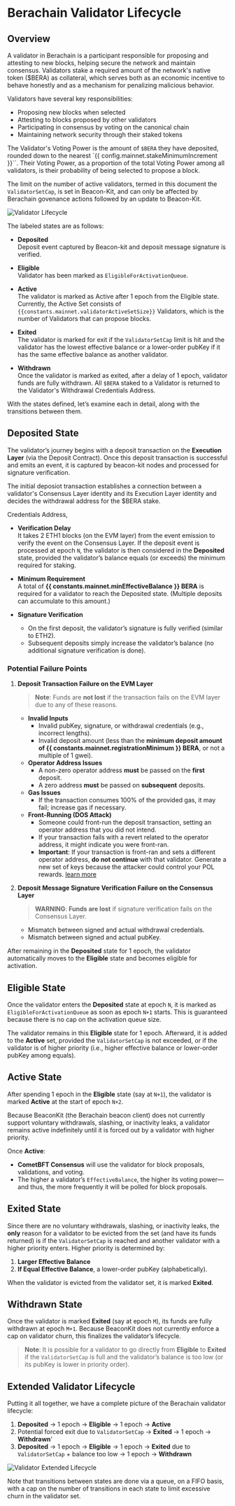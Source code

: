 
<script setup>
    import constants from '@berachain/config/constants.json';
</script>

# Berachain Validator Lifecycle

## Overview


A validator in Berachain is a participant responsible for proposing and attesting to new blocks, helping secure the network and maintain consensus. Validators stake a required amount of the network's native token ($BERA) as collateral, which serves both as an economic incentive to behave honestly and as a mechanism for penalizing malicious behavior.

Validators have several key responsibilities:

- Proposing new blocks when selected
- Attesting to blocks proposed by other validators
- Participating in consensus by voting on the canonical chain
- Maintaining network security through their staked tokens

<!--
The validator's performance and adherence to protocol rules directly affects their rewards and their ability to remain in the active validator set. Poor performance or malicious behavior can result in penalties or "slashing" - the partial or complete loss of staked tokens.
-->

The Validator's Voting Power is the amount of `$BERA` they have deposited, rounded down to the nearest `{{ config.mainnet.stakeMinimumIncrement }}``. Their Voting Power, as a proportion of the total Voting Power among all validators, is their probability of being selected to propose a block.

The limit on the number of active validators, termed in this document the `ValidatorSetCap`, is set in Beacon-Kit, and can only be affected
by Berachain govenance actions followed by an update to Beacon-Kit. 

![Validator Lifecycle](/assets/validator-lifecycle.png)

The labeled states are as follows:

- **Deposited**  
  Deposit event captured by Beacon-kit and deposit message signature is verified.

- **Eligible**  
  Validator has been marked as `EligibleForActivationQueue`.

- **Active**  
  The validator is marked as Active after 1 epoch from the Eligible state. Currently, the Active Set consists of `{{constants.mainnet.validatorActiveSetSize}}` Validators, which is the number of Validators that can propose blocks.

- **Exited**  
  The validator is marked for exit if the `ValidatorSetCap` limit is hit and the validator has the lowest effective balance or a lower-order pubKey if it has the same effective balance as another validator.

- **Withdrawn**  
  Once the validator is marked as exited, after a delay of 1 epoch, validator funds are fully withdrawn. All `$BERA` staked to a Validator is returned to the Validator's Withdrawal Credentials Address. 

With the states defined, let’s examine each in detail, along with the transitions between them.

## Deposited State

The validator’s journey begins with a deposit transaction on the **Execution Layer** (via the Deposit Contract). Once this deposit transaction is successful and emits an event, it is captured by beacon-kit nodes and processed for signature verification.

The initial deposiot transaction establishes a connection between a validator's Consensus Layer identity and its Execution Layer identity and
decides the withdrawal address for the $BERA stake.

 Credentials Address, 

- **Verification Delay**  
  It takes 2 ETH1 blocks (on the EVM layer) from the event emission to verify the event on the Consensus Layer. If the deposit event is processed at epoch `N`, the validator is then considered in the **Deposited** state, provided the validator’s balance equals (or exceeds) the minimum required for staking.

- **Minimum Requirement**  
  A total of **{{ constants.mainnet.minEffectiveBalance }} BERA** is required for a validator to reach the Deposited state. (Multiple deposits can accumulate to this amount.)

- **Signature Verification**  
  - On the first deposit, the validator’s signature is fully verified (similar to ETH2).  
  - Subsequent deposits simply increase the validator’s balance (no additional signature verification is done).

### Potential Failure Points

1. **Deposit Transaction Failure on the EVM Layer**  
   > **Note**: Funds are **not lost** if the transaction fails on the EVM layer due to any of these reasons.
   - **Invalid Inputs**  
     - Invalid pubKey, signature, or withdrawal credentials (e.g., incorrect lengths).  
     - Invalid deposit amount (less than the **minimum deposit amount of {{ constants.mainnet.registrationMinimum }} BERA**, or not a multiple of 1 gwei).  
   - **Operator Address Issues**  
     - A non-zero operator address **must** be passed on the **first** deposit.  
     - A zero address **must** be passed on **subsequent** deposits.  
   - **Gas Issues**  
     - If the transaction consumes 100% of the provided gas, it may fail; increase gas if necessary.  
   - **Front-Running (DOS Attack)**  
     - Someone could front-run the deposit transaction, setting an operator address that you did not intend.  
     - If your transaction fails with a revert related to the operator address, it might indicate you were front-ran.  
     - **Important**: If your transaction is front-ran and sets a different operator address, **do not continue** with that validator. Generate a new set of keys because the attacker could control your POL rewards. [learn more](https://gist.github.com/neverDefined/e9ada58947bf8bd855051c3cf48f2d83)

2. **Deposit Message Signature Verification Failure on the Consensus Layer**  
    > **WARNING**: **Funds are lost** if signature verification fails on the Consensus Layer.
   - Mismatch between signed and actual withdrawal credentials.  
   - Mismatch between signed and actual pubKey.  


After remaining in the **Deposited** state for 1 epoch, the validator automatically moves to the **Eligible** state and becomes eligible for activation.


## Eligible State

Once the validator enters the **Deposited** state at epoch `N`, it is marked as `EligibleForActivationQueue` as soon as epoch `N+1` starts. This is guaranteed because there is no cap on the activation queue size.

The validator remains in this **Eligible** state for 1 epoch. Afterward, it is added to the **Active** set, provided the `ValidatorSetCap` is not exceeded, or if the validator is of higher priority (i.e., higher effective balance or lower-order pubKey among equals).


## Active State

After spending 1 epoch in the **Eligible** state (say at `N+1`), the validator is marked **Active** at the start of epoch `N+2`.

Because BeaconKit (the Berachain beacon client) does not currently support voluntary withdrawals, slashing, or inactivity leaks, a validator remains active indefinitely until it is forced out by a validator with higher priority. 

Once **Active**:

- **CometBFT Consensus** will use the validator for block proposals, validations, and voting.
- The higher a validator’s `EffectiveBalance`, the higher its voting power—and thus, the more frequently it will be polled for block proposals.


## Exited State

Since there are no voluntary withdrawals, slashing, or inactivity leaks, the **only** reason for a validator to be evicted from the set (and have its funds returned) is if the `ValidatorSetCap` is reached and another validator with a higher priority enters. Higher priority is determined by:

1. **Larger Effective Balance**  
2. **If Equal Effective Balance**, a lower-order pubKey (alphabetically).

When the validator is evicted from the validator set, it is marked **Exited**.



## Withdrawn State

Once the validator is marked **Exited** (say at epoch `M`), its funds are fully withdrawn at epoch `M+1`. Because BeaconKit does not currently enforce a cap on validator churn, this finalizes the validator’s lifecycle.

> **Note**: It is possible for a validator to go directly from **Eligible** to **Exited** if the `ValidatorSetCap` is full and the validator’s balance is too low (or its pubKey is lower in priority order).



## Extended Validator Lifecycle

Putting it all together, we have a complete picture of the Berachain validator lifecycle:

1. **Deposited** → 1 epoch → **Eligible** → 1 epoch → **Active**  
2. Potential forced exit due to `ValidatorSetCap` → **Exited** → 1 epoch → **Withdrawn**'
2. **Deposited** → 1 epoch → **Eligible** → 1 epoch → **Exited** due to `ValidatorSetCap` + balance too low → 1 epoch → **Withdrawn**

![Validator Extended Lifecycle](/assets/validator-extended-lifecycle.png)

Note that transitions between states are done via a queue, on a FIFO basis, with a cap on the number of transitions in each state to limit excessive churn in the validator set.
